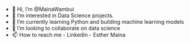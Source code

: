 - 👋 Hi, I’m @MainaWambui
- 👀 I’m interested in Data Science projects.
- 🌱 I’m currently learning Python and building machine learning models
- 💞️ I’m looking to collaborate on data science
- 📫 How to reach me - LinkedIn - Esther Maina

<!---
MainaWambui/MainaWambui is a ✨ special ✨ repository because its `README.md` (this file) appears on your GitHub profile.
You can click the Preview link to take a look at your changes.
--->
